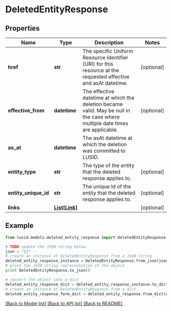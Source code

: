 # DeletedEntityResponse


## Properties
Name | Type | Description | Notes
------------ | ------------- | ------------- | -------------
**href** | **str** | The specific Uniform Resource Identifier (URI) for this resource at the requested effective and asAt datetime. | [optional] 
**effective_from** | **datetime** | The effective datetime at which the deletion became valid. May be null in the case where multiple date times are applicable. | [optional] 
**as_at** | **datetime** | The asAt datetime at which the deletion was committed to LUSID. | 
**entity_type** | **str** | The type of the entity that the deleted response applies to. | [optional] 
**entity_unique_id** | **str** | The unique Id of the entity that the deleted response applies to. | [optional] 
**links** | [**List[Link]**](Link.md) |  | [optional] 

## Example

```python
from lusid.models.deleted_entity_response import DeletedEntityResponse

# TODO update the JSON string below
json = "{}"
# create an instance of DeletedEntityResponse from a JSON string
deleted_entity_response_instance = DeletedEntityResponse.from_json(json)
# print the JSON string representation of the object
print DeletedEntityResponse.to_json()

# convert the object into a dict
deleted_entity_response_dict = deleted_entity_response_instance.to_dict()
# create an instance of DeletedEntityResponse from a dict
deleted_entity_response_form_dict = deleted_entity_response.from_dict(deleted_entity_response_dict)
```
[[Back to Model list]](../README.md#documentation-for-models) [[Back to API list]](../README.md#documentation-for-api-endpoints) [[Back to README]](../README.md)


